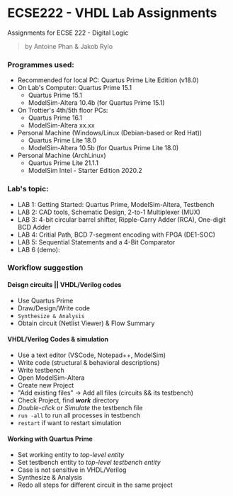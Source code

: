 # ECSE222 - VHDL Lab Assignments
Assignments for ECSE 222 - Digital Logic 
> by Antoine Phan & Jakob Rylo

### Programmes used: 
- Recommended for local PC: Quartus Prime Lite Edition (v18.0)
- On Lab's Computer: Quartus Prime 15.1
	- Quartus Prime 15.1
	- ModelSim-Altera 10.4b (for Quartus Prime 15.1)
- On Trottier's 4th/5th floor PCs:
	- Quartus Prime 16.1
	- ModelSim-Altera xx.xx
- Personal Machine (Windows/Linux (Debian-based or Red Hat))
	- Quartus Prime Lite 18.0
	- ModelSim-Altera 10.5b (for Quartus Prime Lite 18.0)
- Personal Machine (ArchLinux)
	- Quartus Prime Lite 21.1.1
	- ModelSim Intel - Starter Edition 2020.2

### Lab's topic:
- LAB 1: Getting Started: Quartus Prime, ModelSim-Altera, Testbench
- LAB 2: CAD tools, Schematic Design, 2-to-1 Multiplexer (MUX)
- LAB 3: 4-bit circular barrel shifter, Ripple-Carry Adder (RCA), One-digit BCD Adder
- LAB 4: Critial Path, BCD 7-segment encoding with FPGA (DE1-SOC)
- LAB 5: Sequential Statements and a 4-Bit Comparator
- LAB 6 (demo):

### Workflow suggestion
#### Deisgn circuits || VHDL/Verilog codes
- Use Quartus Prime
- Draw/Design/Write code
- ```Synthesize & Analysis```
- Obtain circuit (Netlist Viewer) & Flow Summary

#### VHDL/Verilog Codes & simulation
- Use a text editor (VSCode, Notepad++, ModelSim)
- Write code (structural & behavioral descriptions)
- Write testbench
- Open ModelSim-Altera
- Create new Project
- "Add existing files" -> Add all files (circuits && its testbench)
- Check Project, find ***work*** directory
- *Double-click* or *Simulate* the testbench file
- ```run -all``` to run all processes in testbench
- ```restart``` if want to restart simulation

#### Working with Quartus Prime
- Set working entity to *top-level entity*
- Set testbench entity to *top-level testbench entity*
- Case is not sensitive in VHDL/Verilog
- Synthesize & Analysis
- Redo all steps for different circuit in the same project
